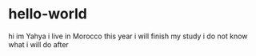 # hello-world

hi im Yahya 
i live in Morocco this year i will finish my study 
i do not know what i will do after 
